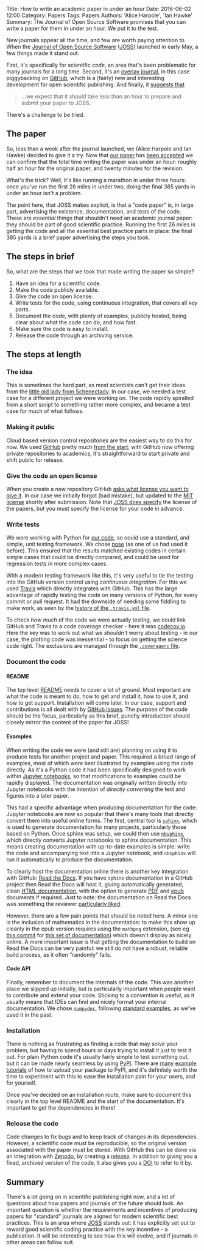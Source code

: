 Title: How to write an academic paper in under an hour
Date: 2016-06-02 12:00
Category: Papers
Tags: Papers
Authors: 'Alice Harpole', 'Ian Hawke'
Summary: The Journal of Open Source Software promises that you can write a paper for them in under an hour. We put it to the test.

New journals appear all the time, and few are worth paying attention to. When the [Journal of Open Source Software](http://joss.theoj.org/) ([JOSS](https://twitter.com/JOSS_TheOJ)) launched in early May, a few things made it stand out.

First, it's specifically for scientific *code*, an area that's been problematic for many journals for a long time. Second, it's an [overlay journal](http://www.nature.com/news/open-journals-that-piggyback-on-arxiv-gather-momentum-1.19102), in this case piggybacking on [GitHub](https://github.com/), which is a (fairly) new and interesting development for open scientific publishing. And finally, it [suggests that](http://joss.theoj.org/about#author_guidelines)

> ...we expect that it should take less than an hour to prepare and submit your paper to JOSS.

There's a challenge to be tried.

## The paper

So, less than a week after the journal launched, we (Alice Harpole and Ian Hawke) decided to give it a try. Now that [our paper](http://joss.theoj.org/papers/10.21105/joss.00016) has [been accepted](https://github.com/openjournals/joss-reviews/issues/16) we can confirm that the total time writing the paper was under an hour: roughly half an hour for the original paper, and twenty minutes for the revision.

What's the trick? Well, it's like running a marathon in under three hours: once you've run the first 26 miles in under two, doing the final 385 yards in under an hour isn't a problem.

The point here, that JOSS makes explicit, is that a "code paper" is, in large part, advertising the existence, documentation, and tests of the code. These are *essential* things that shouldn't need an academic journal paper: they should be part of good scientific practice. Running the first 26 miles is getting the code and all the essential best practice parts in place: the final 385 yards is a brief paper advertising the steps you took.

## The steps in brief

So, what are the steps that we took that made writing the paper so simple?

1. Have an idea for a scientific code.
2. Make the code publicly available.
3. Give the code an open license.
4. Write tests for the code, using continuous integration, that covers all key parts.
5. Document the code, with plenty of examples, publicly hosted, being clear about what the code can do, and how fast.
6. Make sure the code is easy to install.
7. Release the code through an archiving service.

## The steps at length

### The idea

This is sometimes the hard part, as most scientists can't get their ideas from the [little old lady from Schenectady](https://books.google.co.uk/books?id=dYvIAAAAQBAJ&pg=PT162&lpg=PT162&dq=get+ideas+from+old+lady+schenectady+harlan+ellison&source=bl&ots=SqtFK2b2FB&sig=6lkC1JaCNRDe6NAFyZp2AYkbXY4&hl=en&sa=X&ved=0ahUKEwiviurV54fNAhXII8AKHfplASIQ6AEIJTAB#v=onepage&q=get%20ideas%20from%20old%20lady%20schenectady%20harlan%20ellison&f=false). In our case, we needed a test case for a different project we were working on. The code rapidly spiralled from a short script to something rather more complex, and became a test case for much of what follows.

### Making it public

Cloud based version control repositories are the easiest way to do this for now. We used [GitHub](https://github.com/) pretty much [from the start](https://github.com/harpolea/r3d2/commit/c13c3ebbe18a2c12a0d856b0425bfe4890c093df); with GitHub now offering private repositories to academics, it's straightforward to start private and shift public for release.

### Give the code an open license

When you create a new repository GitHub [asks what license you want to give it](https://help.github.com/articles/open-source-licensing/). In our case we initially forgot (bad mistake), but updated to the [MIT license](http://choosealicense.com/licenses/mit/) shortly after submission. Note that [JOSS does specify](http://joss.theoj.org/about#content_license) the license of the papers, but you must specify the license for your code in advance.

### Write tests

We were working with Python for [our code](https://github.com/harpolea/r3d2), so could use a standard, and simple, unit testing framework. We chose [nose](http://nose.readthedocs.io/en/latest/) (as one of us had used it before). This ensured that the results matched existing codes in certain simple cases that could be directly compared, and could be used for regression tests in more complex cases.

With a modern testing framework like this, it's very useful to tie the testing into the GitHub version control using *continuous integration*. For this we used [Travis](https://travis-ci.org/harpolea/r3d2) which directly integrates with GitHub. This has the large advantage of rapidly testing the code on many versions of Python, for every commit or pull request. It had the downside of needing some fiddling to make work, as seen by the [history of the `.travis.yml` file](https://github.com/harpolea/r3d2/blob/master/.travis.yml).

To check *how much* of the code we were actually testing, we could link GitHub and Travis to a code coverage checker - here it was [codecov.io](https://codecov.io/github/harpolea/r3d2?branch=master). Here the key was to work out what we *shouldn't* worry about testing - in our case, the plotting code was inessential - to focus on getting the science code right. The exclusions are managed through the [`.coveragerc` file](https://github.com/harpolea/r3d2/blob/master/.coveragerc).

### Document the code

#### README

The top level [README](https://github.com/harpolea/r3d2/blob/master/README.rst) needs to cover a lot of ground. Most important are what the code is meant to do, how to get and install it, how to use it, and how to get support. Installation will come later. In our case, support and contributions is all dealt with by [GitHub issues](https://guides.github.com/features/issues/). The purpose of the code should be the focus, particularly as this brief, punchy introduction should closely mirror the content of the paper for JOSS!

#### Examples

When writing the code we were (and still are) planning on using it to produce tests for another project and paper. This required a broad range of examples, most of which were best illustrated by examples using the code directly. As it's a Python code it had been specifically designed to work within [Jupyter notebooks](http://jupyter.org/), so that modifications to examples could be rapidly displayed. The documentation was originally written directly into Jupyter notebooks with the intention of *directly converting* the text and figures into a later paper.

This had a specific advantage when producing documentation for the code: Jupyter notebooks are now so popular that there's many tools that directly convert them into useful online forms. The first, central tool is [`sphinx`](http://www.sphinx-doc.org/en/stable/), which is used to generate documentation for many projects, particularly those based on Python. Once sphinx was setup, we could then use [`nbsphinx`](http://nbsphinx.readthedocs.io/en/0.2.8/), which directly converts Jupyter notebooks to sphinx documentation. This means creating documentation with up-to-date examples is simple: write the code and accompanying text into a Jupyter notebook, and `nbsphinx` will run it automatically to produce the documentation.

To clearly host the documentation online there is another key integration with GitHub: [Read the Docs](http://readthedocs.org/). If you have `sphinx` documentation in a GitHub project then Read the Docs will host it, giving automatically generated, clean [HTML documentation](http://r3d2.readthedocs.io/en/latest/?badge=latest), with the option to generate [PDF](https://media.readthedocs.org/pdf/r3d2/latest/r3d2.pdf) and [epub](http://readthedocs.org/projects/r3d2/downloads/epub/latest/) documents if required. Just to note: the documentation on Read the Docs was something the reviewer [particularly liked](https://github.com/openjournals/joss-reviews/issues/16#issuecomment-221051899).

However, there are a few pain points that should be noted here. A minor one is the inclusion of mathematics in the documentation: to make this show up cleanly in the epub version requires using the `mathpng` extension, (see eg [this commit](https://github.com/IanHawke/maths-with-python/commit/2c67152263d47ad63409a2ba919488a3b55fa060) for [this set of documentation](http://maths-with-python.readthedocs.io/en/latest/)) which doesn't display as nicely online. A more important issue is that getting the documentation to build on Read the Docs can be very painful: we still do not have a robust, reliable build process, as it often "randomly" fails.

#### Code API

Finally, remember to document the internals of the code. This was another place we slipped up initially, but is particularly important when people want to contribute and extend your code. Sticking to a convention is useful, as it usually means that IDEs can find and nicely format your internal documentation. We chose [`numpydoc`](https://github.com/numpy/numpy/blob/master/doc/HOWTO_DOCUMENT.rst.txt), following [standard examples](http://sphinxcontrib-napoleon.readthedocs.io/en/latest/example_numpy.html), as we've used it in the past.

### Installation

There is nothing as frustrating as finding a code that may solve your problem, but having to spend hours or days trying to install it just to test it out. For plain Python code it's usually fairly simple to test something out, but it can be made nearly seamless by using [PyPI](https://pypi.python.org/pypi). There are [many](https://docs.python.org/3.1/distutils/uploading.html) [example](http://peterdowns.com/posts/first-time-with-pypi.html) [tutorials](https://hynek.me/articles/sharing-your-labor-of-love-pypi-quick-and-dirty/) of how to upload your package to PyPI, and it's definitely worth the time to experiment with this to ease the installation pain for your users, and for yourself.

Once you've decided on an installation route, make sure to document this clearly in the top level README and the start of the documentation. It's important to get the dependencies in there!

### Release the code

Code changes to fix bugs and to keep track of changes in its dependencies. However, a scientific code must be reproducible, so the original version associated with the paper must be stored. With GitHub this can be done via an integration with [Zenodo](https://zenodo.org/), by creating a [*release*](https://help.github.com/articles/creating-releases/). In addition to giving you a fixed, archived version of the code, it also gives you a [DOI](https://zenodo.org/badge/latestdoi/21891/harpolea/r3d2) to refer to it by.

## Summary

There's a lot going on in scientific publishing right now, and a lot of questions about how papers and journals of the future should look. An important question is whether the requirements and incentives of producing papers for "standard" journals are aligned for modern scientific best practices. This is an area where [JOSS](http://joss.theoj.org/) stands out: it has explicitly set out to reward good scientific coding practice with the key incentive - a publication. It will be interesting to see how this will evolve, and if journals in other areas can follow suit.
